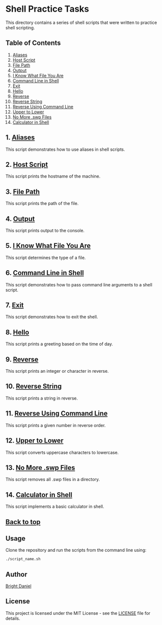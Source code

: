 # Shell Practice Tasks

This directory contains a series of shell scripts that were written to practice shell scripting.

## Table of Contents

1. [Aliases](#1-aliases)
2. [Host Script](#2-host-script)
3. [File Path](#3-file-path)
4. [Output](#4-output)
5. [I Know What File You Are](#5-i-know-what-file-you-are)
6. [Command Line in Shell](#6-command-line-in-shell)
7. [Exit](#7-exit)
8. [Hello](#8-hello)
9. [Reverse](#9-reverse)
10. [Reverse String](#10-reverse-string)
11. [Reverse Using Command Line](#11-reverse-using-command-line)
12. [Upper to Lower](#12-upper-to-lower)
13. [No More .swp Files](#13-no-more-swp-files)
14. [Calculator in Shell](#14-calculator-in-shell)

## 1. [Aliases](/review/practise_shell/tasks/aliases.sh)

This script demonstrates how to use aliases in shell scripts.

## 2. [Host Script](/review/practise_shell/tasks/host.sh)

This script prints the hostname of the machine.

## 3. [File Path](/review/practise_shell/tasks/file_path.sh)

This script prints the path of the file.

## 4. [Output](/review/practise_shell/tasks/output.sh)

This script prints output to the console.

## 5. [I Know What File You Are](/review/practise_shell/tasks/i_know_what_file_you_are.sh)

This script determines the type of a file.

## 6. [Command Line in Shell](/review/practise_shell/tasks/command_line_in_shell.sh)

This script demonstrates how to pass command line arguments to a shell script.

## 7. [Exit](/review/practise_shell/tasks/exit.sh)

This script demonstrates how to exit the shell.

## 8. [Hello](/review/practise_shell/tasks/hello.sh)

This script prints a greeting based on the time of day.

## 9. [Reverse](/review/practise_shell/tasks/reverse.sh)

This script prints an integer or character in reverse.

## 10. [Reverse String](/review/practise_shell/tasks/reverse_string.sh)

This script prints a string in reverse.

## 11. [Reverse Using Command Line](/review/practise_shell/tasks/reverse_line.sh)

This script prints a given number in reverse order.

## 12. [Upper to Lower](/review/practise_shell/tasks/upper_to_lower.sh)

This script converts uppercase characters to lowercase.

## 13. [No More .swp Files](/review/practise_shell/tasks/no_more_swp.sh)

This script removes all .swp files in a directory.

## 14. [Calculator in Shell](/review/practise_shell/tasks/calculator.sh)

This script implements a basic calculator in shell.

## [Back to top](#table-of-contents)

## Usage

Clone the repository and run the scripts from the command line using:

```sh
./script_name.sh
```

## Author

[Bright Daniel](https://github.com/BrightDaniel)

## License

This project is licensed under the MIT License - see the [LICENSE](LICENSE) file for details.
